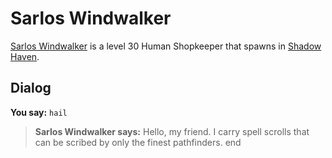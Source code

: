 # Sarlos Windwalker



[Sarlos Windwalker](/npc/150265) is a level 30 Human Shopkeeper that spawns in [Shadow Haven](/zone/150).



## Dialog

**You say:** `hail`



>**Sarlos Windwalker says:** Hello, my friend. I carry spell scrolls that can be scribed by only the finest pathfinders.
end
